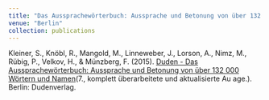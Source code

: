 ```yaml
---
title: "Das Aussprachewörterbuch: Aussprache und Betonung von über 132 000 Wörtern und Namen"
venue: "Berlin"
collection: publications
---
```


Kleiner, S., Knöbl, R., Mangold, M., Linneweber, J., Lorson, A., Nimz, M., Rübig, P., Velkov, H., & Münzberg, F. (2015). [Duden - Das Aussprachewörterbuch: Aussprache und Betonung von über 132 000 Wörtern und Namen](https://books.google.co.uk/books?id=T6vWCgAAQBAJ&pg=PA4&lpg=PA4&dq=duden+das+aussprachew%C3%B6rterbuch+lorson&source=bl&ots=SOq9mIDaXV&sig=ACfU3U1agdWkTzmOo9bzuSjXYis5Kcr-6Q&hl=en&sa=X&ved=2ahUKEwjZirC42NDkAhXYRBUIHThwDawQ6AEwBnoECAgQAQ#v=onepage&q=duden%20das%20aussprachew%C3%B6rterbuch%20lorson&f=false)(7., komplett überarbeitete und aktualisierte Au
age.). Berlin: Dudenverlag.
